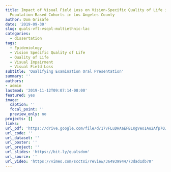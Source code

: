 ```yaml
---
title: Impact of Visual Field Loss on Vision-Specific Quality of Life in Multi-Ethnic,
  Population-Based Cohorts in Los Angeles County
author: Dom Grisafe
date: '2019-09-30'
slug: quals-vfl-vsqol-multiethnic-lac
categories:
  - dissertation
tags:
  - Epidemiology
  - Vision Specific Quality of Life
  - Quality of Life
  - Visual Impairment
  - Visual Field Loss
subtitle: 'Qualifying Examination Oral Presentation'
summary: ''
authors:
- admin
lastmod: '2019-11-12T09:07:14-08:00'
featured: yes
image:
  caption: ''
  focal_point: ''
  preview_only: no
projects: []
links:
url_pdf: 'https://drive.google.com/file/d/17vFLuDHAaEFBLKgVeo1Au2Afp7QJRwcl/view?usp=sharing'
url_code: ''
url_dataset: ''
url_poster: ''
url_project: ''
url_slides: 'https://bit.ly/qualsdom'
url_source: ''
url_video: 'https://vimeo.com/scctsi/review/364939944/73dad1db70'
---
```

